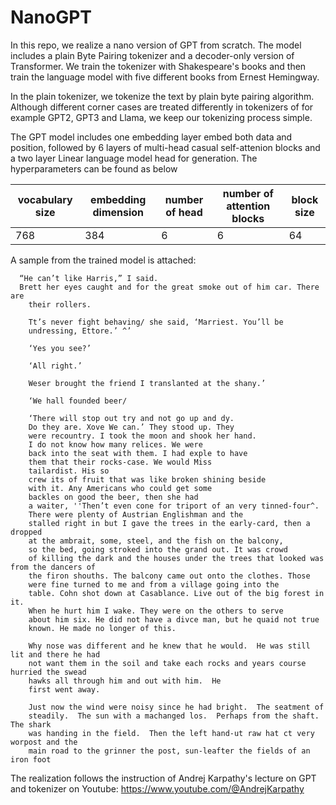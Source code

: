 # NanoGPT

In this repo, we realize a nano version of GPT from scratch. The model includes a plain Byte Pairing tokenizer and a decoder-only version of Transformer. We train the tokenizer with Shakespeare's books and then train the language model with five different books from Ernest Hemingway.

In the plain tokenizer, we tokenize the text by plain byte pairing algorithm. Although different corner cases are treated differently in tokenizers of for example GPT2, GPT3 and Llama, we keep our tokenizing process simple. 

The GPT model includes one embedding layer embed both data and position, followed by 6 layers of multi-head casual self-attenion blocks and a two layer Linear language model head for generation. The  hyperparameters can be found as below

| vocabulary size  | embedding dimension  | number of head |number of attention blocks |block size |
|---|---|---|---|---|
| 768| 384 |6|6 |64|



 A sample from the trained model is attached:



      “He can’t like Harris,” I said.
      Brett her eyes caught and for the great smoke out of him car. There are 
        their rollers. 

        Tt’s never fight behaving/ she said, ‘Marriest. You’ll be 
        undressing, Ettore.’ ^’ 

        ‘Yes you see?’ 

        ‘All right.’ 

        Weser brought the friend I translanted at the shany.’ 

        ‘We hall founded beer/ 

        ‘There will stop out try and not go up and dy. 
        Do they are. Xove We can.’ They stood up. They 
        were recountry. I took the moon and shook her hand. 
        I do not know how many relices. We were 
        back into the seat with them. I had exple to have 
        them that their rocks-case. We would Miss 
        tailardist. His so
        crew its of fruit that was like broken shining beside 
        with it. Any Americans who could get some 
        backles on good the beer, then she had 
        a waiter, ''Then’t even cone for triport of an very tinned-four^. 
        There were plenty of Austrian Englishman and the 
        stalled right in but I gave the trees in the early-card, then a dropped
        at the ambrait, some, steel, and the fish on the balcony,
        so the bed, going stroked into the grand out. It was crowd
        of killing the dark and the houses under the trees that looked was from the dancers of
        the firon shouths. The balcony came out onto the clothes. Those 
        were fine turned to me and from a village going into the
        table. Cohn shot down at Casablance. Live out of the big forest in it.
        When he hurt him I wake. They were on the others to serve
        about him six. He did not have a divce man, but he quaid not true
        known. He made no longer of this.

        Why nose was different and he knew that he would.  He was still lit and there he had
        not want them in the soil and take each rocks and years course hurried the swead
        hawks all through him and out with him.  He
        first went away.

        Just now the wind were noisy since he had bright.  The seatment of
        steadily.  The sun with a machanged los.  Perhaps from the shaft.  The shark
        was handing in the field.  Then the left hand-ut raw hat ct very worpost and the 
        main road to the grinner the post, sun-leafter the fields of an iron foot

The realization follows the instruction of Andrej Karpathy's lecture on GPT and tokenizer on Youtube:
https://www.youtube.com/@AndrejKarpathy